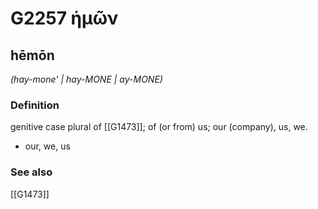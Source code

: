 # G2257 ἡμῶν

## hēmōn

_(hay-mone' | hay-MONE | ay-MONE)_

### Definition

genitive case plural of [[G1473]]; of (or from) us; our (company), us, we.

- our, we, us

### See also

[[G1473]]

